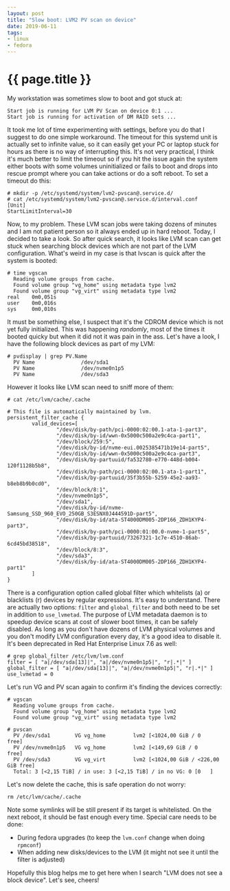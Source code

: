 ```yaml
---
layout: post
title: "Slow boot: LVM2 PV scan on device"
date: 2019-06-11
tags:
- linux
- fedora
---
```

{{ page.title }}
================

My workstation was sometimes slow to boot and got stuck at:

    Start job is running for LVM PV Scan on device 0:1 ...
    Start job is running for activation of DM RAID sets ...

It took me lot of time experimenting with settings, before you do that I
suggest to do one simple workaround. The timeout for this systemd unit is
actually set to infinite value, so it can easily get your PC or laptop stuck
for hours as there is no way of interrupting this. It's not very practical, I
think it's much better to limit the timeout so if you hit the issue again the
system either boots with some volumes uninitialized or fails to boot and drops
into rescue prompt where you can take actions or do a soft reboot. To set a
timeout do this:

    # mkdir -p /etc/systemd/system/lvm2-pvscan@.service.d/
    # cat /etc/systemd/system/lvm2-pvscan@.service.d/interval.conf
    [Unit]
    StartLimitInterval=30

Now, to my problem. These LVM scan jobs were taking dozens of minutes and I am
not patient person so it always ended up in hard reboot. Today, I decided to
take a look. So after quick search, it looks like LVM scan can get stuck when
searching block devices which are not part of the LVM configuration. What's
weird in my case is that lvscan is quick after the system is booted:

    # time vgscan
      Reading volume groups from cache.
      Found volume group "vg_home" using metadata type lvm2
      Found volume group "vg_virt" using metadata type lvm2
    real    0m0,051s
    user    0m0,016s
    sys     0m0,010s

It must be something else, I suspect that it's the CDROM device which is not
yet fully initialized. This was happening *randomly*, most of the times it
booted quicky but when it did not it was pain in the ass. Let's have a look, I
have the following block devices as part of my LVM:

    # pvdisplay | grep PV.Name
      PV Name               /dev/sda1
      PV Name               /dev/nvme0n1p5
      PV Name               /dev/sda3

However it looks like LVM scan need to sniff more of them:

    # cat /etc/lvm/cache/.cache

    # This file is automatically maintained by lvm.
    persistent_filter_cache {
            valid_devices=[
                    "/dev/disk/by-path/pci-0000:02:00.1-ata-1-part3",
                    "/dev/disk/by-id/wwn-0x5000c500a2e9c4ca-part1",
                    "/dev/block/259:5",
                    "/dev/disk/by-id/nvme-eui.0025385471b19e14-part5",
                    "/dev/disk/by-id/wwn-0x5000c500a2e9c4ca-part3",
                    "/dev/disk/by-partuuid/fa532780-e770-448d-b004-120f1128b5b8",
                    "/dev/disk/by-path/pci-0000:02:00.1-ata-1-part1",
                    "/dev/disk/by-partuuid/35f3b55b-5259-45e2-aa93-b8eb8b9b0cd0",
                    "/dev/block/8:1",
                    "/dev/nvme0n1p5",
                    "/dev/sda1",
                    "/dev/disk/by-id/nvme-Samsung_SSD_960_EVO_250GB_S3ESNX0J444591D-part5",
                    "/dev/disk/by-id/ata-ST4000DM005-2DP166_ZDH1KYP4-part3",
                    "/dev/disk/by-path/pci-0000:01:00.0-nvme-1-part5",
                    "/dev/disk/by-partuuid/73267321-1c7e-4510-86ab-6cd45bd38518",
                    "/dev/block/8:3",
                    "/dev/sda3",
                    "/dev/disk/by-id/ata-ST4000DM005-2DP166_ZDH1KYP4-part1"
            ]
    }

There is a configuration option called global filter which whitelists (a) or
blacklists (r) devices by regular expressions. It's easy to understand. There
are actually two options: `filter` and `global_filter` and both need to be set
in addition to `use_lvmetad`. The purpose of LVM metadata daemon is to speedup
device scans at cost of slower boot times, it can be safely disabled. As long
as you don't have dozens of LVM physical volumes and you don't modify LVM
configuration every day, it's a good idea to disable it. It's been deprecated
in Red Hat Enterprise Linux 7.6 as well:

    # grep global_filter /etc/lvm/lvm.conf
    filter = [ "a|/dev/sda[13]|", "a|/dev/nvme0n1p5|", "r|.*|" ]
    global_filter = [ "a|/dev/sda[13]|", "a|/dev/nvme0n1p5|", "r|.*|" ]
    use_lvmetad = 0

Let's run VG and PV scan again to confirm it's finding the devices correctly:

    # vgscan
      Reading volume groups from cache.
      Found volume group "vg_home" using metadata type lvm2
      Found volume group "vg_virt" using metadata type lvm2

    # pvscan 
      PV /dev/sda1        VG vg_home         lvm2 [<1024,00 GiB / 0    free]
      PV /dev/nvme0n1p5   VG vg_home         lvm2 [<149,69 GiB / 0    free]
      PV /dev/sda3        VG vg_virt         lvm2 [<1024,00 GiB / <226,00 GiB free]
      Total: 3 [<2,15 TiB] / in use: 3 [<2,15 TiB] / in no VG: 0 [0   ]

Let's now delete the cache, this is safe operation do not worry:

    rm /etc/lvm/cache/.cache

Note some symlinks will be still present if its target is whitelisted. On the
next reboot, it should be fast enough every time. Special care needs to be
done:

* During fedora upgrades (to keep the `lvm.conf` change when doing `rpmconf`)
* When adding new disks/devices to the LVM (it might not see it until the filter is adjusted)

Hopefully this blog helps me to get here when I search "LVM does not see a
block device". Let's see, cheers!
